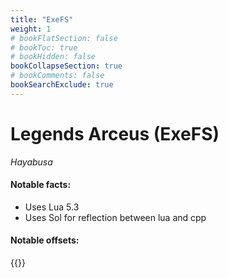 ```yaml
---
title: "ExeFS"
weight: 1
# bookFlatSection: false
# bookToc: true
# bookHidden: false
bookCollapseSection: true
# bookComments: false
bookSearchExclude: true
---
```

# Legends Arceus (ExeFS)

*Hayabusa*

#### Notable facts:
 - Uses Lua 5.3
 - Uses Sol for reflection between lua and cpp
 
#### Notable offsets:

{{<csv-to-markdown file="data/hayabusa/exefs.csv">}}